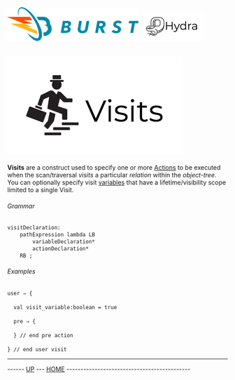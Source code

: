 ![Burst](../../../documentation/burst_h_small.png "") ![](../../doc/hydra_small.png "")
--
     
![](visits.png "")
--

__Visits__ are a construct used to specify one or more [Actions](actions.md) to be executed
when the scan/traversal _visits_ a particular _relation_ within the _object-tree_. You can optionally
specify visit [variables](variables.md) that have a lifetime/visibility scope limited to a
 single Visit.

###### Grammar
    visitDeclaration:
        pathExpression lambda LB
            variableDeclaration*
            actionDeclaration*
        RB ;

###### Examples

    user ⇒ {
    
      val visit_variable:boolean = true
      
      pre ⇒ {
      
      } // end pre action
      
    } // end user visit


---
------ [UP](../readme.md) ---  [HOME](../../readme.md) --------------------------------------------
